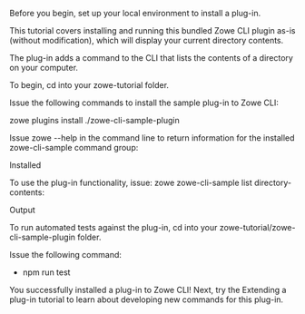<?xml version="1.0" encoding="UTF-8"?><?workdir /opt/dita-ot/out/.tmp?><?workdir-uri file:/opt/dita-ot/out/.tmp/?><?path2project ../../?><?path2project-uri ../../?><?path2rootmap-uri ../../?><topic xmlns:ditaarch="http://dita.oasis-open.org/architecture/2005/" xmlns:dita-ot="http://dita-ot.sourceforge.net/ns/201007/dita-ot" class="- topic/topic " ditaarch:DITAArchVersion="1.2" domains="(topic hi-d) (topic ut-d) (topic indexing-d) (topic hazard-d) (topic abbrev-d) (topic pr-d) (topic sw-d) (topic ui-d)" id="installing-the-sample-plug-in" xtrf="file:/opt/dita-ot/data/extend/extend-cli/cli-installing-sample-plugin.md" xtrc="topic:1;182:3"><title class="- topic/title " xtrf="file:/opt/dita-ot/data/extend/extend-cli/cli-installing-sample-plugin.md" xtrc="title:1;182:3">Installing the sample plug-in</title><body class="- topic/body " xtrf="file:/opt/dita-ot/data/extend/extend-cli/cli-installing-sample-plugin.md" xtrc="body:1;182:3"><p class="- topic/p " xtrf="file:/opt/dita-ot/data/extend/extend-cli/cli-installing-sample-plugin.md" xtrc="p:1;182:3">Before you begin, <xref class="- topic/xref " href="5a9c1eddb5fea6d20d75be986ff834daf5386a53.md" dita-ot:orig-format="markdown" format="dita" xtrf="file:/opt/dita-ot/data/extend/extend-cli/cli-installing-sample-plugin.md" xtrc="xref:1;182:3">set up</xref> your local environment to install a plug-in.</p></body><topic class="- topic/topic " ditaarch:DITAArchVersion="1.2" domains="(topic hi-d) (topic ut-d) (topic indexing-d) (topic hazard-d) (topic abbrev-d) (topic pr-d) (topic sw-d) (topic ui-d)" id="overview" xtrf="file:/opt/dita-ot/data/extend/extend-cli/cli-installing-sample-plugin.md" xtrc="topic:2;182:3"><title class="- topic/title " xtrf="file:/opt/dita-ot/data/extend/extend-cli/cli-installing-sample-plugin.md" xtrc="title:2;182:3">Overview</title><body class="- topic/body " xtrf="file:/opt/dita-ot/data/extend/extend-cli/cli-installing-sample-plugin.md" xtrc="body:2;182:3"><p class="- topic/p " xtrf="file:/opt/dita-ot/data/extend/extend-cli/cli-installing-sample-plugin.md" xtrc="p:2;182:3">This tutorial covers installing and running this bundled Zowe CLI plugin as-is (without modification), which will display your current directory contents.</p><p class="- topic/p " xtrf="file:/opt/dita-ot/data/extend/extend-cli/cli-installing-sample-plugin.md" xtrc="p:3;182:3">The plug-in adds a command to the CLI that lists the contents of a directory on your computer.</p></body></topic><topic class="- topic/topic " ditaarch:DITAArchVersion="1.2" domains="(topic hi-d) (topic ut-d) (topic indexing-d) (topic hazard-d) (topic abbrev-d) (topic pr-d) (topic sw-d) (topic ui-d)" id="installing-the-sample-plug-in-to-zowe-cli" xtrf="file:/opt/dita-ot/data/extend/extend-cli/cli-installing-sample-plugin.md" xtrc="topic:3;182:3"><title class="- topic/title " xtrf="file:/opt/dita-ot/data/extend/extend-cli/cli-installing-sample-plugin.md" xtrc="title:3;182:3">Installing the sample plug-in to Zowe CLI</title><body class="- topic/body " xtrf="file:/opt/dita-ot/data/extend/extend-cli/cli-installing-sample-plugin.md" xtrc="body:3;182:3"><p class="- topic/p " xtrf="file:/opt/dita-ot/data/extend/extend-cli/cli-installing-sample-plugin.md" xtrc="p:4;182:3">To begin, <codeph class="+ topic/ph pr-d/codeph " xtrf="file:/opt/dita-ot/data/extend/extend-cli/cli-installing-sample-plugin.md" xtrc="codeph:1;182:3">cd</codeph> into your <codeph class="+ topic/ph pr-d/codeph " xtrf="file:/opt/dita-ot/data/extend/extend-cli/cli-installing-sample-plugin.md" xtrc="codeph:2;182:3">zowe-tutorial</codeph> folder.</p><p class="- topic/p " xtrf="file:/opt/dita-ot/data/extend/extend-cli/cli-installing-sample-plugin.md" xtrc="p:5;182:3">Issue the following commands to install the sample plug-in to Zowe CLI:</p><p class="- topic/p " xtrf="file:/opt/dita-ot/data/extend/extend-cli/cli-installing-sample-plugin.md" xtrc="p:6;182:3"><codeph class="+ topic/ph pr-d/codeph " xtrf="file:/opt/dita-ot/data/extend/extend-cli/cli-installing-sample-plugin.md" xtrc="codeph:3;182:3">zowe plugins install ./zowe-cli-sample-plugin</codeph></p></body></topic><topic class="- topic/topic " ditaarch:DITAArchVersion="1.2" domains="(topic hi-d) (topic ut-d) (topic indexing-d) (topic hazard-d) (topic abbrev-d) (topic pr-d) (topic sw-d) (topic ui-d)" id="viewing-the-installed-plug-in" xtrf="file:/opt/dita-ot/data/extend/extend-cli/cli-installing-sample-plugin.md" xtrc="topic:4;182:3"><title class="- topic/title " xtrf="file:/opt/dita-ot/data/extend/extend-cli/cli-installing-sample-plugin.md" xtrc="title:4;182:3">Viewing the installed plug-in</title><body class="- topic/body " xtrf="file:/opt/dita-ot/data/extend/extend-cli/cli-installing-sample-plugin.md" xtrc="body:4;182:3"><p class="- topic/p " xtrf="file:/opt/dita-ot/data/extend/extend-cli/cli-installing-sample-plugin.md" xtrc="p:7;182:3">Issue <codeph class="+ topic/ph pr-d/codeph " xtrf="file:/opt/dita-ot/data/extend/extend-cli/cli-installing-sample-plugin.md" xtrc="codeph:4;182:3">zowe --help</codeph> in the command line to return information for the installed <codeph class="+ topic/ph pr-d/codeph " xtrf="file:/opt/dita-ot/data/extend/extend-cli/cli-installing-sample-plugin.md" xtrc="codeph:5;182:3">zowe-cli-sample</codeph> command group:</p><fig class="- topic/fig " xtrf="file:/opt/dita-ot/data/extend/extend-cli/cli-installing-sample-plugin.md" xtrc="fig:1;182:3"><title class="- topic/title " xtrf="file:/opt/dita-ot/data/extend/extend-cli/cli-installing-sample-plugin.md" xtrc="title:5;182:3">Installed Sample Plugin</title><image class="- topic/image " href="a0f7328200b72dda8907c8da01abda5cd3c3942b.png" xtrf="file:/opt/dita-ot/data/extend/extend-cli/cli-installing-sample-plugin.md" xtrc="image:1;182:3"><alt class="- topic/alt " xtrf="file:/opt/dita-ot/data/extend/extend-cli/cli-installing-sample-plugin.md" xtrc="alt:1;182:3">Installed</alt></image></fig></body></topic><topic class="- topic/topic " ditaarch:DITAArchVersion="1.2" domains="(topic hi-d) (topic ut-d) (topic indexing-d) (topic hazard-d) (topic abbrev-d) (topic pr-d) (topic sw-d) (topic ui-d)" id="using-the-installed-plug-in" xtrf="file:/opt/dita-ot/data/extend/extend-cli/cli-installing-sample-plugin.md" xtrc="topic:5;182:3"><title class="- topic/title " xtrf="file:/opt/dita-ot/data/extend/extend-cli/cli-installing-sample-plugin.md" xtrc="title:6;182:3">Using the installed plug-in</title><body class="- topic/body " xtrf="file:/opt/dita-ot/data/extend/extend-cli/cli-installing-sample-plugin.md" xtrc="body:5;182:3"><p class="- topic/p " xtrf="file:/opt/dita-ot/data/extend/extend-cli/cli-installing-sample-plugin.md" xtrc="p:8;182:3">To use the plug-in functionality, issue: <codeph class="+ topic/ph pr-d/codeph " xtrf="file:/opt/dita-ot/data/extend/extend-cli/cli-installing-sample-plugin.md" xtrc="codeph:6;182:3">zowe zowe-cli-sample list directory-contents</codeph>:</p><fig class="- topic/fig " xtrf="file:/opt/dita-ot/data/extend/extend-cli/cli-installing-sample-plugin.md" xtrc="fig:2;182:3"><title class="- topic/title " xtrf="file:/opt/dita-ot/data/extend/extend-cli/cli-installing-sample-plugin.md" xtrc="title:7;182:3">Sample Plugin Output</title><image class="- topic/image " href="d5dd584f49405b69f57dfe5f4ba1f882583dc510.png" xtrf="file:/opt/dita-ot/data/extend/extend-cli/cli-installing-sample-plugin.md" xtrc="image:2;182:3"><alt class="- topic/alt " xtrf="file:/opt/dita-ot/data/extend/extend-cli/cli-installing-sample-plugin.md" xtrc="alt:2;182:3">Output</alt></image></fig></body></topic><topic class="- topic/topic " ditaarch:DITAArchVersion="1.2" domains="(topic hi-d) (topic ut-d) (topic indexing-d) (topic hazard-d) (topic abbrev-d) (topic pr-d) (topic sw-d) (topic ui-d)" id="testing-the-installed-plug-in" xtrf="file:/opt/dita-ot/data/extend/extend-cli/cli-installing-sample-plugin.md" xtrc="topic:6;182:3"><title class="- topic/title " xtrf="file:/opt/dita-ot/data/extend/extend-cli/cli-installing-sample-plugin.md" xtrc="title:8;182:3">Testing the installed plug-in</title><body class="- topic/body " xtrf="file:/opt/dita-ot/data/extend/extend-cli/cli-installing-sample-plugin.md" xtrc="body:6;182:3"><p class="- topic/p " xtrf="file:/opt/dita-ot/data/extend/extend-cli/cli-installing-sample-plugin.md" xtrc="p:9;182:3">To run automated tests against the plug-in, <codeph class="+ topic/ph pr-d/codeph " xtrf="file:/opt/dita-ot/data/extend/extend-cli/cli-installing-sample-plugin.md" xtrc="codeph:7;182:3">cd</codeph> into your <codeph class="+ topic/ph pr-d/codeph " xtrf="file:/opt/dita-ot/data/extend/extend-cli/cli-installing-sample-plugin.md" xtrc="codeph:8;182:3">zowe-tutorial/zowe-cli-sample-plugin</codeph> folder.</p><p class="- topic/p " xtrf="file:/opt/dita-ot/data/extend/extend-cli/cli-installing-sample-plugin.md" xtrc="p:10;182:3">Issue the following command:</p><ul class="- topic/ul " xtrf="file:/opt/dita-ot/data/extend/extend-cli/cli-installing-sample-plugin.md" xtrc="ul:1;182:3"><li class="- topic/li " xtrf="file:/opt/dita-ot/data/extend/extend-cli/cli-installing-sample-plugin.md" xtrc="li:1;182:3"><p class="- topic/p " xtrf="file:/opt/dita-ot/data/extend/extend-cli/cli-installing-sample-plugin.md" xtrc="p:11;182:3"><codeph class="+ topic/ph pr-d/codeph " xtrf="file:/opt/dita-ot/data/extend/extend-cli/cli-installing-sample-plugin.md" xtrc="codeph:9;182:3">npm run test</codeph></p></li></ul></body></topic><topic class="- topic/topic " ditaarch:DITAArchVersion="1.2" domains="(topic hi-d) (topic ut-d) (topic indexing-d) (topic hazard-d) (topic abbrev-d) (topic pr-d) (topic sw-d) (topic ui-d)" id="next-steps" xtrf="file:/opt/dita-ot/data/extend/extend-cli/cli-installing-sample-plugin.md" xtrc="topic:7;182:3"><title class="- topic/title " xtrf="file:/opt/dita-ot/data/extend/extend-cli/cli-installing-sample-plugin.md" xtrc="title:9;182:3">Next steps</title><body class="- topic/body " xtrf="file:/opt/dita-ot/data/extend/extend-cli/cli-installing-sample-plugin.md" xtrc="body:7;182:3"><p class="- topic/p " xtrf="file:/opt/dita-ot/data/extend/extend-cli/cli-installing-sample-plugin.md" xtrc="p:12;182:3">You successfully installed a plug-in to Zowe CLI! Next, try the <xref class="- topic/xref " href="21bd295a375d19fe723dbf695e253bdf16724f0d.md" dita-ot:orig-format="markdown" format="dita" xtrf="file:/opt/dita-ot/data/extend/extend-cli/cli-installing-sample-plugin.md" xtrc="xref:2;182:3">Extending a plug-in</xref> tutorial to learn about developing new commands for this plug-in.</p></body></topic></topic>